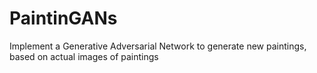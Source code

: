 # PaintinGANs
Implement a Generative Adversarial Network to generate new paintings, based on actual images of paintings
